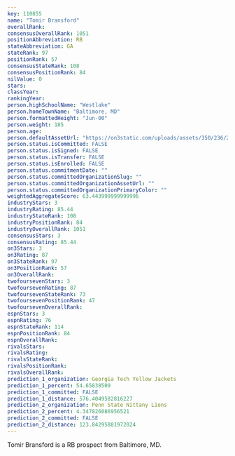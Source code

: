 ```yaml
---
key: 110855
name: "Tomir Bransford"
overallRank: 
consensusOverallRank: 1051
positionAbbreviation: RB
stateAbbreviation: GA
stateRank: 97
positionRank: 57
consensusStateRank: 108
consensusPositionRank: 84
nilValue: 0
stars: 
classYear: 
rankingYear: 
person.highSchoolName: "Westlake"
person.homeTownName: "Baltimore, MD"
person.formattedHeight: "Jun-00"
person.weight: 185
person.age: 
person.defaultAssetUrl: "https://on3static.com/uploads/assets/350/236/236350.png"
person.status.isCommitted: FALSE
person.status.isSigned: FALSE
person.status.isTransfer: FALSE
person.status.isEnrolled: FALSE
person.status.commitmentDate: ""
person.status.committedOrganizationSlug: ""
person.status.committedOrganizationAssetUrl: ""
person.status.committedOrganizationPrimaryColor: ""
weightedAggregateScore: 63.443999999999996
industryStars: 3
industryRating: 85.44
industryStateRank: 108
industryPositionRank: 84
industryOverallRank: 1051
consensusStars: 3
consensusRating: 85.44
on3Stars: 3
on3Rating: 87
on3StateRank: 97
on3PositionRank: 57
on3OverallRank: 
twofoursevenStars: 3
twofoursevenRating: 87
twofoursevenStateRank: 73
twofoursevenPositionRank: 47
twofoursevenOverallRank: 
espnStars: 3
espnRating: 76
espnStateRank: 114
espnPositionRank: 84
espnOverallRank: 
rivalsStars: 
rivalsRating: 
rivalsStateRank: 
rivalsPositionRank: 
rivalsOverallRank: 
prediction_1_organization: Georgia Tech Yellow Jackets
prediction_1_percent: 54.65838509
prediction_1_committed: FALSE
prediction_1_distance: 576.4049582816227
prediction_2_organization: Penn State Nittany Lions
prediction_2_percent: 4.347826086956521
prediction_2_committed: FALSE
prediction_2_distance: 123.84295881972024
---
```

Tomir Bransford is a RB prospect from Baltimore, MD.